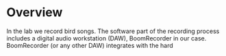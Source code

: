# Overview
In the lab we record bird songs. The software part of the recording process includes a digital audio workstation (DAW), BoomRecorder in our case. BoomRecorder (or any other DAW) integrates with the hard
